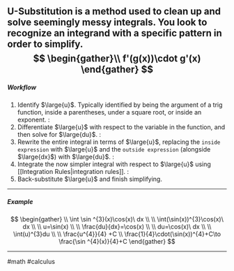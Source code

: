 U-Substitution is a method used to clean up and solve seemingly messy integrals. You look to recognize an integrand with a specific pattern in order to simplify.
$$
\begin{gather}\\
f'(g(x))\cdot g'(x)
\end{gather}
$$
---
##### Workflow

1. Identify $\large{u}$. Typically identified by being the argument of a trig function, inside a parentheses, under a square root, or inside an exponent.
:
2. Differentiate $\large{u}$ with respect to the variable in the function, and then solve for $\large{du}$.
:
3. Rewrite the entire integral in terms of $\large{u}$, replacing the `inside expression` with $\large{u}$ and the `outside expression` (alongside $\large{dx}$) with $\large{du}$.
:
4. Integrate the now simpler integral with respect to $\large{u}$ using [[Integration Rules|integration rules]].
:
5. Back-substitute $\large{u}$ and finish simplifying.

---
##### Example
$$
\begin{gather} \\
\int \sin ^{3}(x)\cos(x)\ dx \\ \\
\int(\sin(x))^{3}\cos(x)\ dx \\ \\
u=\sin(x) \\ \\
\frac{du}{dx}=\cos(x) \\ \\
du=\cos(x)\ dx \\ \\
\int(u)^{3}du \\ \\
\frac{u^{4}}{4} +C \\
\frac{1}{4}\cdot(\sin(x))^{4}+C\to \frac{\sin ^{4}(x)}{4}+C
\end{gather}
$$

---
#math #calculus 